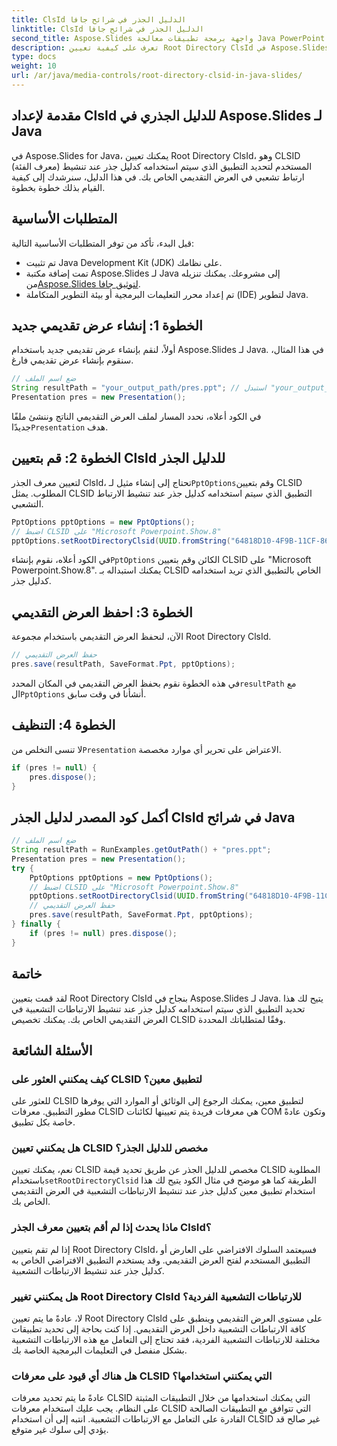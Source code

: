```yaml
---
title: ClsId الدليل الجذر في شرائح جافا
linktitle: ClsId الدليل الجذر في شرائح جافا
second_title: Aspose.Slides واجهة برمجة تطبيقات معالجة Java PowerPoint
description: تعرف على كيفية تعيين Root Directory ClsId في Aspose.Slides لعروض Java التقديمية. تخصيص سلوك الارتباط التشعبي باستخدام CLSID.
type: docs
weight: 10
url: /ar/java/media-controls/root-directory-clsid-in-java-slides/
---
```


## مقدمة لإعداد ClsId للدليل الجذري في Aspose.Slides لـ Java

في Aspose.Slides for Java، يمكنك تعيين Root Directory ClsId، وهو CLSID (معرف الفئة) المستخدم لتحديد التطبيق الذي سيتم استخدامه كدليل جذر عند تنشيط ارتباط تشعبي في العرض التقديمي الخاص بك. في هذا الدليل، سنرشدك إلى كيفية القيام بذلك خطوة بخطوة.

## المتطلبات الأساسية

قبل البدء، تأكد من توفر المتطلبات الأساسية التالية:

- تم تثبيت Java Development Kit (JDK) على نظامك.
-  تمت إضافة مكتبة Aspose.Slides لـ Java إلى مشروعك. يمكنك تنزيله من[Aspose.Slides لتوثيق جافا](https://reference.aspose.com/slides/java/).
- تم إعداد محرر التعليمات البرمجية أو بيئة التطوير المتكاملة (IDE) لتطوير Java.

## الخطوة 1: إنشاء عرض تقديمي جديد

أولاً، لنقم بإنشاء عرض تقديمي جديد باستخدام Aspose.Slides لـ Java. في هذا المثال، سنقوم بإنشاء عرض تقديمي فارغ.

```java
// ضع اسم الملف
String resultPath = "your_output_path/pres.ppt"; // استبدل "your_output_path" بدليل الإخراج المطلوب.
Presentation pres = new Presentation();
```

 في الكود أعلاه، نحدد المسار لملف العرض التقديمي الناتج وننشئ ملفًا جديدًا`Presentation` هدف.

## الخطوة 2: قم بتعيين ClsId للدليل الجذر

 لتعيين معرف الجذر ClsId، تحتاج إلى إنشاء مثيل لـ`PptOptions`وقم بتعيين CLSID المطلوب. يمثل CLSID التطبيق الذي سيتم استخدامه كدليل جذر عند تنشيط الارتباط التشعبي.

```java
PptOptions pptOptions = new PptOptions();
// اضبط CLSID على "Microsoft Powerpoint.Show.8"
pptOptions.setRootDirectoryClsid(UUID.fromString("64818D10-4F9B-11CF-86EA-00AA00B929E8"));
```

 في الكود أعلاه، نقوم بإنشاء`PptOptions` الكائن وقم بتعيين CLSID على "Microsoft Powerpoint.Show.8". يمكنك استبداله بـ CLSID الخاص بالتطبيق الذي تريد استخدامه كدليل جذر.

## الخطوة 3: احفظ العرض التقديمي

الآن، لنحفظ العرض التقديمي باستخدام مجموعة Root Directory ClsId.

```java
// حفظ العرض التقديمي
pres.save(resultPath, SaveFormat.Ppt, pptOptions);
```

 في هذه الخطوة نقوم بحفظ العرض التقديمي في المكان المحدد`resultPath` مع ال`PptOptions` أنشأنا في وقت سابق.

## الخطوة 4: التنظيف

 لا تنسى التخلص من`Presentation` الاعتراض على تحرير أي موارد مخصصة.

```java
if (pres != null) {
    pres.dispose();
}
```

## أكمل كود المصدر لدليل الجذر ClsId في شرائح Java

```java
// ضع اسم الملف
String resultPath = RunExamples.getOutPath() + "pres.ppt";
Presentation pres = new Presentation();
try {
	PptOptions pptOptions = new PptOptions();
	// اضبط CLSID على "Microsoft Powerpoint.Show.8"
	pptOptions.setRootDirectoryClsid(UUID.fromString("64818D10-4F9B-11CF-86EA-00AA00B929E8"));
	// حفظ العرض التقديمي
	pres.save(resultPath, SaveFormat.Ppt, pptOptions);
} finally {
	if (pres != null) pres.dispose();
}
```

## خاتمة

لقد قمت بتعيين Root Directory ClsId بنجاح في Aspose.Slides لـ Java. يتيح لك هذا تحديد التطبيق الذي سيتم استخدامه كدليل جذر عند تنشيط الارتباطات التشعبية في العرض التقديمي الخاص بك. يمكنك تخصيص CLSID وفقًا لمتطلباتك المحددة.

## الأسئلة الشائعة

### كيف يمكنني العثور على CLSID لتطبيق معين؟

للعثور على CLSID لتطبيق معين، يمكنك الرجوع إلى الوثائق أو الموارد التي يوفرها مطور التطبيق. معرفات CLSID هي معرفات فريدة يتم تعيينها لكائنات COM وتكون عادةً خاصة بكل تطبيق.

### هل يمكنني تعيين CLSID مخصص للدليل الجذر؟

 نعم، يمكنك تعيين CLSID مخصص للدليل الجذر عن طريق تحديد قيمة CLSID المطلوبة باستخدام`setRootDirectoryClsid` الطريقة كما هو موضح في مثال الكود يتيح لك هذا استخدام تطبيق معين كدليل جذر عند تنشيط الارتباطات التشعبية في العرض التقديمي الخاص بك.

### ماذا يحدث إذا لم أقم بتعيين معرف الجذر ClsId؟

إذا لم تقم بتعيين Root Directory ClsId، فسيعتمد السلوك الافتراضي على العارض أو التطبيق المستخدم لفتح العرض التقديمي. وقد يستخدم التطبيق الافتراضي الخاص به كدليل جذر عند تنشيط الارتباطات التشعبية.

### هل يمكنني تغيير Root Directory ClsId للارتباطات التشعبية الفردية؟

لا، عادةً ما يتم تعيين Root Directory ClsId على مستوى العرض التقديمي وينطبق على كافة الارتباطات التشعبية داخل العرض التقديمي. إذا كنت بحاجة إلى تحديد تطبيقات مختلفة للارتباطات التشعبية الفردية، فقد تحتاج إلى التعامل مع هذه الارتباطات التشعبية بشكل منفصل في التعليمات البرمجية الخاصة بك.

### هل هناك أي قيود على معرفات CLSID التي يمكنني استخدامها؟

عادةً ما يتم تحديد معرفات CLSID التي يمكنك استخدامها من خلال التطبيقات المثبتة على النظام. يجب عليك استخدام معرفات CLSID التي تتوافق مع التطبيقات الصالحة القادرة على التعامل مع الارتباطات التشعبية. انتبه إلى أن استخدام CLSID غير صالح قد يؤدي إلى سلوك غير متوقع.